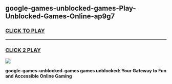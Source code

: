 
## google-games-unblocked-games-Play-Unblocked-Games-Online-ap9g7
<h3>
<a href="https://premium76.site?title=google-games-unblocked-games&ref=24A">CLICK TO PLAY</a></h3>
<hr>

<h3>
<a href="https://premium76.site?title=google-games-unblocked-games&ref=24A">CLICK 2 PLAY</a>
  
</h3>

<a href="https://premium76.site?title=google-games-unblocked-games&ref=24A"><img src="https://clearcache.store/games.png"></a>


**google-games-unblocked-games games unblocked: Your Gateway to Fun and Accessible Online Gaming**
